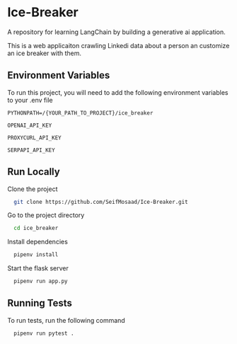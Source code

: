 # Ice-Breaker

A repository for learning LangChain by building a generative ai application.

This is a web applicaiton crawling Linkedi data about a person an customize an ice breaker with them.

## Environment Variables

To run this project, you will need to add the following environment variables to your .env file

`PYTHONPATH=/{YOUR_PATH_TO_PROJECT}/ice_breaker`

`OPENAI_API_KEY`

`PROXYCURL_API_KEY`

`SERPAPI_API_KEY`

## Run Locally
Clone the project

```bash
  git clone https://github.com/SeifMosaad/Ice-Breaker.git
```

Go to the project directory

```bash
  cd ice_breaker
```

Install dependencies

```bash
  pipenv install
```

Start the flask server

```bash
  pipenv run app.py
```

## Running Tests

To run tests, run the following command

```bash
  pipenv run pytest .
```
